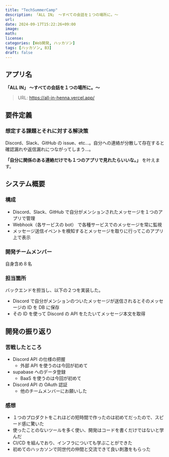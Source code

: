 ```yaml
---
title: "TechSummerCamp"
description: 「ALL IN」 ～すべての会話を１つの場所に。～
url:
date: 2024-09-17T15:22:26+09:00
image:
math:
license:
categories: [Web開発, ハッカソン]
tags: [ハッカソン, B3]
draft: false
---
```


## アプリ名

**「ALL IN」 ～すべての会話を１つの場所に。～**

> URL: https://all-in-henna.vercel.app/

## 要件定義

### 想定する課題とそれに対する解決策

Discord、Slack、GitHub の issue、etc...。自分への連絡が分散して存在すると確認漏れや返信漏れにつながってしまう...。

**「自分に関係のある連絡だけでも１つのアプリで見れたらいいな。」** を叶えます。

## システム概要

### 構成

- Discord、Slack、GitHub で自分がメンションされたメッセージを１つのアプリで管理
- Webhook（各サービスの bot） で各種サービスでのメッセージを常に監視
- メッセージ送信イベントを検知するとメッセージを取りに行ってこのアプリ上で表示

### 開発チームメンバー

自身含め８名

### 担当箇所

バックエンドを担当し、以下の２つを実装した。

- Discord で自分がメンションのついたメッセージが送信されるとそのメッセージの ID を DB に保存
- その ID を使って Discord の API をたたいてメッセージ本文を取得

## 開発の振り返り

### 苦戦したところ

- Discord API の仕様の把握
  - 外部 API を使うのは今回が初めて
- supabase へのデータ登録
  - BaaS を使うのは今回が初めて
- Discord API の OAuth 認証
  - 他のチームメンバーにお願いした

### 感想

- １つのプロダクトをこれほどの短時間で作ったのは初めてだったので、スピード感に驚いた
- 使ったことのないツールを多く使い、開発はコードを書くだけではないと学んだ
- CI/CD を組んでおり、インフラについても学ぶことができた
- 初めてのハッカソンで同世代の仲間と交流できて良い刺激をもらった
